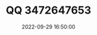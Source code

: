 ---
title:  QQ 3472647653
date: '2022-09-29 16:50:00'
sidebar: 'auto'
categories:
 - 其他
tags:
 - 其他
publish: true
---